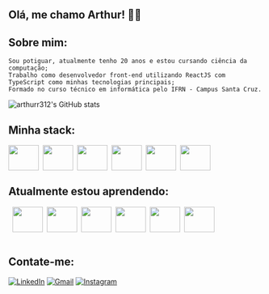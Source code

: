 
## Olá, me chamo Arthur! ✌🏼

## Sobre mim:
    Sou potiguar, atualmente tenho 20 anos e estou cursando ciência da computação;
    Trabalho como desenvolvedor front-end utilizando ReactJS com TypeScript como minhas tecnologias principais;
    Formado no curso técnico em informática pelo IFRN - Campus Santa Cruz.


![arthurr312's GitHub stats](https://github-readme-stats.vercel.app/api?username=arthurr312&show_icons=true&theme=tokyonight)

## Minha stack:

<div style="display: flex; gap: 8px; align-items: center; flex-wrap:wrap;">
    <img height="50" width="60" src="https://cdn.jsdelivr.net/gh/devicons/devicon/icons/html5/html5-plain.svg" />
    <img height="50" width="60" src="https://cdn.jsdelivr.net/gh/devicons/devicon/icons/css3/css3-plain.svg" />
    <img height="50" width="60" src="https://cdn.jsdelivr.net/gh/devicons/devicon/icons/javascript/javascript-plain.svg" />
    <img height="50" width="60" src="https://cdn.jsdelivr.net/gh/devicons/devicon/icons/typescript/typescript-plain.svg" />  
    <img height="50" width="60" src="https://cdn.jsdelivr.net/gh/devicons/devicon/icons/react/react-original.svg" />
    <img height="50" width="60" src="https://cdn.jsdelivr.net/gh/devicons/devicon/icons/tailwindcss/tailwindcss-original-wordmark.svg" />
</div>

## Atualmente estou aprendendo:

<div style="display: flex; gap: 8px; align-items: center; flex-wrap:wrap;"><br>
  <img height="50" width="60" src="https://cdn.jsdelivr.net/gh/devicons/devicon/icons/postgresql/postgresql-plain.svg" />
  <img height="50" width="60" src="https://cdn.jsdelivr.net/gh/devicons/devicon/icons/nodejs/nodejs-original-wordmark.svg" />
  <img height="50" width="60" src="https://cdn.jsdelivr.net/gh/devicons/devicon/icons/java/java-original.svg" />
  <img height="50" width="60" src="https://cdn.jsdelivr.net/gh/devicons/devicon/icons/express/express-original.svg" />
  <img height="50" width="60" src="https://cdn.jsdelivr.net/gh/devicons/devicon/icons/nextjs/nextjs-original-wordmark.svg" />
  <img height="50" width="60" src="https://cdn.jsdelivr.net/gh/devicons/devicon/icons/storybook/storybook-original-wordmark.svg" />
</div>
<br>

## Contate-me:

[![LinkedIn](https://img.shields.io/badge/LinkedIn-0077B5?style=for-the-badge&logo=linkedin&logoColor=white)](https://www.linkedin.com/in/arthur-silva-794133205/)
[![Gmail](https://img.shields.io/badge/Gmail-D14836?style=for-the-badge&logo=gmail&logoColor=white)](mailto:arthur10.silva312@gmail.com)
[![Instagram](https://img.shields.io/badge/Instagram-E4405F?style=for-the-badge&logo=instagram&logoColor=white)](https://www.instagram.com/arthur.avlis/)
